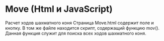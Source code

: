 # Move (Html и JavaScript)
Расчет ходов шахматного коня
Страница Move.html содержит поле и кнопку. В том же файле находится скрипт, содержащий функцию mov(). Данная функция служит для поиска всех ходов шахматного коня.
